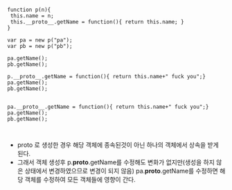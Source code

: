 ```

function p(n){
 this.name = n;
 this.__proto__.getName = function(){ return this.name; }
}

var pa = new p("pa");
var pb = new p("pb");

pa.getName();
pb.getName();

p.__proto__.getName = function(){ return this.name+" fuck you";}
pa.getName();
pb.getName();


pa.__proto__.getName = function(){ return this.name+" fuck you";}
pa.getName();
pb.getName();



```

- proto 로 생성한 경우 해당 객체에 종속된것이 아닌 하나의 객체에서 상속을 받게 된다. 
- 그래서 객체 생성후 p.__proto__.getName를 수정해도 변화가 없지만(생성을 하지 않은 상태에서 변경하였으므로 변경이 되지 않음)
pa.__proto__.getName를 수정하면 해당 객체를 수정하여 모든 객체들에 영향이 간다.
 
